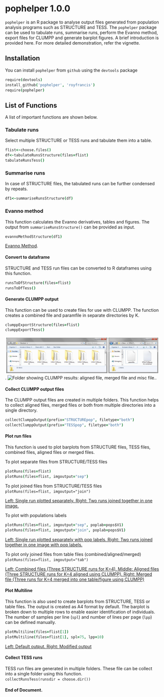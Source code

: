 # pophelper 1.0.0

`pophelper` is an R package to analyse output files generated from population analysis programs such as STRUCTURE and TESS. The `pophelper` package can be used to tabulate runs, summarise runs, perform the Evanno method, export files for CLUMPP and generate barplot figures. A brief introduction is provided here. For more detailed demonstration, refer the vignette.

## Installation  
You can install `pophelper` from `github` using the `devtools` package

```coffee
require(devtools)
install_github('pophelper', 'royfrancis')
require(pophelper)
```

## List of Functions  
A list of important functions are shown below. 

### Tabulate runs  
Select multiple STRUCTURE or TESS runs and tabulate them into a table.

```coffee
flist<-choose.files()
df<-tabulateRunsStructure(files=flist)
tabulateRunsTess()
```
### Summarise runs  
In case of STRUCTURE files, the tabulated runs can be further condensed by repeats.

```coffee
df1<-summariseRunsStructure(df)
```

### Evanno method  
This function calculates the Evanno derivatives, tables and figures. The output from `summariseRunsStructure()` can be provided as input.

```coffee
evannoMethodStructure(df1)
```
[Evanno Method](/Vignettes/evannoMethodStructure.png).

#### Convert to dataframe  
STRUCTURE and TESS run files can be converted to R dataframes using this function.

```coffee
runsToDfStructure(files=flist)
runsToDfTess()
```
#### Generate CLUMPP output  
This function can be used to create files for use with CLUMPP. The function creates a combined file and paramfile in separate directories by K.

```coffee
clumppExportStructure(files=flist)  
clumppExportTess()
```
![Folders created from clumpp export and the contents of each folder.](/Vignettes/Fig3.jpg).
![Folder showing CLUMPP results: aligned file, merged file and misc file.](https://github.com/royfrancis/pophelper/blob/master/vignettes/Fig4).

#### Collect CLUMPP output files  
The CLUMPP output files are created in multiple folders. This function helps to collect aligned files, merged files or both from multiple directories into a single directory.

```coffee
collectClumppOutput(prefix="STRUCTUREpop", filetype="both")  
collectClumppOutput(prefix="TESSpop", filetype="both")
```
#### Plot run files  
This function is used to plot barplots from STRUCTURE files, TESS files, combined files, aligned files or merged files.

To plot separate files from STRUCTURE/TESS files  
```coffee
plotRuns(files=flist)  
plotRuns(files=flist, imgoutput="sep")
```

To plot joined files from STRUCTURE/TESS files  
`plotRuns(files=flist, imgoutput="join")`

[Left: Single run plotted separately. Right: Two runs joined together in one image.](/Vignettes/Fig5.jpg)

To plot with populations labels  

```coffee
plotRuns(files=flist, imgoutput="sep", poplab=pops$V1)  
plotRuns(files=flist, imgoutput="join", poplab=pops$V1)  
```
[Left: Single run plotted separately with pop labels. Right: Two runs joined together in one image with pop labels.](/Vignettes/Fig6.jpg)

To plot only joined files from table files (combined/aligned/merged)  
`plotRuns(files=flist, imgoutput="tab")`

[Left: Combined files (Three STRUCTURE runs for K=4). Middle: Aligned files (Three STRUCTURE runs for K=4 aligned using CLUMPP). Right: Merged file (Three runs for K=4 merged into one table/figure using CLUMPP)](/Vignettes/Fig7.jpg)

#### Plot Multiline  
This function is also used to create barplots from STRUCTURE, TESS or table files. The output is created as A4 format by default. The barplot is broken down to multiple rows to enable easier identification of individuals. The number of samples per line (`spl`) and number of lines per page (`lpp`) can be defined manually.

```coffee
plotMultiline(files=flist[1])  
plotMultiline(files=flist[1], spl=75, lpp=10)
```
[Left: Default output. Right: Modified output](/Vignettes/Fig11.jpg)

#### Collect TESS runs
TESS run files are generated in multiple folders. These file can be collect into a single folder using this function.  
`collectRunsTess(runsdir = choose.dir())`

#### End of Document.
